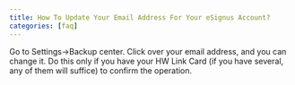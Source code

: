 ```yaml
---
title: How To Update Your Email Address For Your eSignus Account?
categories: [faq]
---
```


Go to Settings->Backup center. Click over your email address, and you can change it. Do this only if you have your HW Link Card (if you have several, any of them will suffice) to confirm the operation.